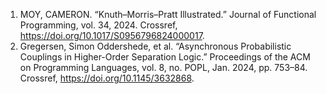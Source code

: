 1. MOY, CAMERON. “Knuth–Morris–Pratt Illustrated.” Journal of Functional Programming, vol. 34, 2024. Crossref, <a href='https://doi.org/10.1017/S0956796824000017' target='_blank'>https://doi.org/10.1017/S0956796824000017</a>.
2. Gregersen, Simon Oddershede, et al. “Asynchronous Probabilistic Couplings in Higher-Order Separation Logic.” Proceedings of the ACM on Programming Languages, vol. 8, no. POPL, Jan. 2024, pp. 753–84. Crossref, <a href='https://doi.org/10.1145/3632868' target='_blank'>https://doi.org/10.1145/3632868</a>.